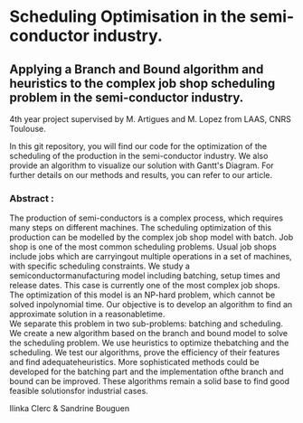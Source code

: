 ﻿# Scheduling Optimisation in the semi-conductor industry.

## Applying a Branch and Bound algorithm and heuristics to the complex job shop scheduling problem in the semi-conductor industry.
4th year project supervised by M. Artigues and M. Lopez from LAAS, CNRS Toulouse. 

In this git repository, you will find our code for the optimization of the scheduling of the production in the semi-conductor industry. We also provide an algorithm to visualize our solution with Gantt's Diagram. For further details on our methods and results, you can refer to our article.

### Abstract :

The production of semi-conductors is a complex process, which requires many steps on different machines. The scheduling optimization of this production can be modelled by the complex job shop model with batch. Job shop is one of the most common scheduling problems. Usual job shops include jobs which are carryingout multiple operations in a set of machines, with specific scheduling constraints. 
We study a semiconductormanufacturing model including batching, setup times and release dates. This case is currently one of the most complex job shops. The optimization of this model is an NP-hard problem, which cannot be solved inpolynomial time. Our objective is to develop an algorithm to find an approximate solution in a reasonabletime.  
We separate this problem in two sub-problems: batching and scheduling. We create a new algorithm based on the branch and bound model to solve the scheduling problem. We use heuristics to optimize thebatching and the scheduling. We test our algorithms, prove the efficiency of their features and find adequateheuristics. More sophisticated methods could be developed for the batching part and the implementation ofthe branch and bound can be improved. These algorithms remain a solid base to find good feasible solutionsfor industrial cases.

Ilinka Clerc & Sandrine Bouguen
